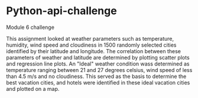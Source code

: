 # Python-api-challenge
Module 6 challenge

This assignment looked at weather parameters such as temperature, humidity, wind speed and cloudiness in 1500 randomly selected cities identified by their latitude and longitude.
The correlation between these parameters of weather and latitude are determined by plotting scatter plots and regression line plots.
An "Ideal" weather condition wass determined as temperature ranging between 21 and 27 degrees celsius, wind speed of less than 4.5 m/s and no cloudiness. This served as the basis to determine the best vacation cities, and hotels were identified in these ideal vacation cities and plotted on a map.
